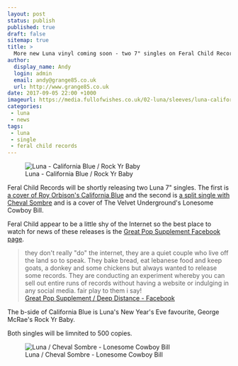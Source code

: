 ```yaml
---
layout: post
status: publish
published: true
draft: false
sitemap: true
title: >
  More new Luna vinyl coming soon - two 7" singles on Feral Child Records
author:
  display_name: Andy
  login: admin
  email: andy@grange85.co.uk
  url: http://www.grange85.co.uk
date: 2017-09-05 22:00 +1000
imageurl: https://media.fullofwishes.co.uk/02-luna/sleeves/luna-california-blue-rock-yr-baby-front.jpg
categories:
 - luna
 - news
tags:
 - luna
 - single
 - feral child records
---
```

<figure class="caption aligncenter"><img src="https://media.fullofwishes.co.uk/02-luna/sleeves/luna-california-blue-rock-yr-baby-front.jpg" alt="Luna - California Blue / Rock Yr Baby" /><figcaption class="caption-text">Luna - California Blue / Rock Yr Baby</figcaption></figure>
<p class="lead">Feral Child Records will be shortly releasing two Luna 7" singles. The first is <a href="/database/luna/releases/luna-california-blue-rock-yr-baby/">a cover of Roy Orbison's California Blue</a> and the second is <a href="/database/luna/releases/luna-lonesome-cowboy-bill/">a split single with Cheval Sombre</a> and is a cover of The Velvet Underground's Lonesome Cowboy Bill.</p>
<p>Feral Child appear to be a little shy of the Internet so the best place to watch for news of these releases is the <a href="https://www.facebook.com/greatpopsupplement/">Great Pop Supplement Facebook page</a>.</p>
<blockquote>they don't really "do" the internet, they are a quiet couple who live off the land so to speak. They bake bread, eat lebanese food and keep goats, a donkey and some chickens but always wanted to release some records. They are conducting an experiment whereby you can sell out entire runs of records without having a website or indulging in any social media. fair play to them i say!
<footer><a href="https://www.facebook.com/greatpopsupplement/">Great Pop Supplement / Deep Distance - Facebook</a></footer>
</blockquote>

<p>The b-side of California Blue is Luna's New Year's Eve favourite, George McRae's Rock Yr Baby.</p>
<p>Both singles will be limnited to 500 copies.</p>
<figure class="caption aligncenter"><img src="https://media.fullofwishes.co.uk/02-luna/sleeves/luna-cheval-sombre-feral-child-8-front.jpg" alt="Luna / Cheval Sombre - Lonesome Cowboy Bill" /><figcaption class="caption-text">Luna / Cheval Sombre - Lonesome Cowboy Bill</figcaption></figure>
